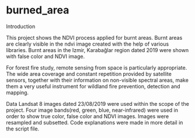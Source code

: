 # burned_area
Introduction

This project shows the NDVI process applied for burnt areas. Burnt areas are clearly visible in 
the ndvi image created with the help of various libraries. Burnt areas in the Izmir, Karabağlar
region dated 2019 were shown with false color and NDVI image.

For forest fire study, remote sensing from space is particularly appropriate. The wide area
coverage and constant repetition provided by satellite sensors, together with their information on
non-visible spectral areas, make them a very useful instrument for wildland fire prevention,
detection and mapping.

Data
Landsat 8 images dated 23/08/2019 were used within the scope of the project. Four image bands(red,
green, blue, near-infrared) were used in order to show true color, false color and NDVI images.
Images were resampled and subsetted. Code explanations were made in more detail in the script file.


